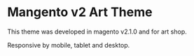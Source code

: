 Mangento v2 Art Theme
==============================================


This theme was developed in magento v2.1.0 and for art shop.

Responsive by mobile, tablet and desktop.


